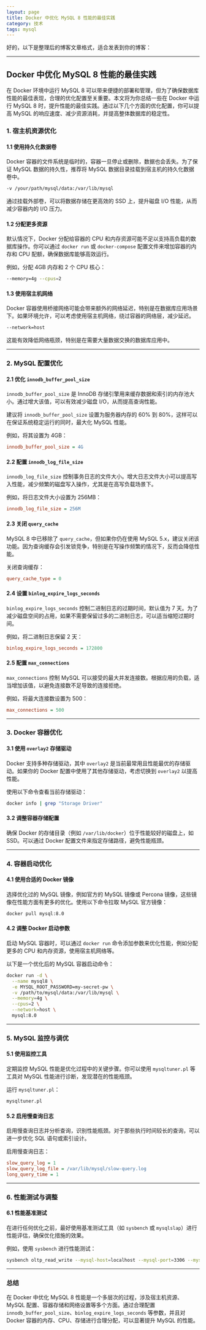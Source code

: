 ```yaml
---
layout: page
title: Docker 中优化 MySQL 8 性能的最佳实践
category: 技术
tags: mysql
---
```



好的，以下是整理后的博客文章格式，适合发表到你的博客：

---

## Docker 中优化 MySQL 8 性能的最佳实践

在 Docker 环境中运行 MySQL 8 可以带来便捷的部署和管理，但为了确保数据库性能的最佳表现，合理的优化配置至关重要。本文将为你总结一些在 Docker 中运行 MySQL 8 时，提升性能的最佳实践。通过以下几个方面的优化配置，你可以提高 MySQL 的响应速度、减少资源消耗，并提高整体数据库的稳定性。

### 1. 宿主机资源优化

#### 1.1 使用持久化数据卷
Docker 容器的文件系统是临时的，容器一旦停止或删除，数据也会丢失。为了保证 MySQL 数据的持久性，推荐将 MySQL 数据目录挂载到宿主机的持久化数据卷中。

```bash
-v /your/path/mysql/data:/var/lib/mysql
```

通过挂载外部卷，可以将数据存储在更高效的 SSD 上，提升磁盘 I/O 性能，从而减少容器内的 I/O 压力。

#### 1.2 分配更多资源
默认情况下，Docker 分配给容器的 CPU 和内存资源可能不足以支持高负载的数据库操作。你可以通过 `docker run` 或 `docker-compose` 配置文件来增加容器的内存和 CPU 配额，确保数据库能够高效运行。

例如，分配 4GB 内存和 2 个 CPU 核心：

```bash
--memory=4g --cpus=2
```

#### 1.3 使用宿主机网络
Docker 容器使用桥接网络可能会带来额外的网络延迟，特别是在数据库应用场景下。如果环境允许，可以考虑使用宿主机网络，绕过容器的网络层，减少延迟。

```bash
--network=host
```

这能有效降低网络瓶颈，特别是在需要大量数据交换的数据库应用中。

---

### 2. MySQL 配置优化

#### 2.1 优化 `innodb_buffer_pool_size`
`innodb_buffer_pool_size` 是 InnoDB 存储引擎用来缓存数据和索引的内存池大小。通过增大该值，可以有效减少磁盘 I/O，从而提高查询性能。

建议将 `innodb_buffer_pool_size` 设置为服务器内存的 60% 到 80%，这样可以在保证系统稳定运行的同时，最大化 MySQL 性能。

例如，将其设置为 4GB：

```ini
innodb_buffer_pool_size = 4G
```

#### 2.2 配置 `innodb_log_file_size`
`innodb_log_file_size` 控制事务日志的文件大小。增大日志文件大小可以提高写入性能，减少频繁的磁盘写入操作，尤其是在高写负载场景下。

例如，将日志文件大小设置为 256MB：

```ini
innodb_log_file_size = 256M
```

#### 2.3 关闭 `query_cache`
MySQL 8 中已移除了 `query_cache`，但如果你仍在使用 MySQL 5.x，建议关闭该功能。因为查询缓存会引发锁竞争，特别是在写操作频繁的情况下，反而会降低性能。

关闭查询缓存：

```ini
query_cache_type = 0
```

#### 2.4 设置 `binlog_expire_logs_seconds`
`binlog_expire_logs_seconds` 控制二进制日志的过期时间，默认值为 7 天。为了减少磁盘空间的占用，如果不需要保留过多的二进制日志，可以适当缩短过期时间。

例如，将二进制日志保留 2 天：

```ini
binlog_expire_logs_seconds = 172800
```

#### 2.5 配置 `max_connections`
`max_connections` 控制 MySQL 可以接受的最大并发连接数。根据应用的负载，适当增加该值，以避免连接数不足导致的连接拒绝。

例如，将最大连接数设置为 500：

```ini
max_connections = 500
```

---

### 3. Docker 容器优化

#### 3.1 使用 `overlay2` 存储驱动
Docker 支持多种存储驱动，其中 `overlay2` 是当前最常用且性能最优的存储驱动。如果你的 Docker 配置中使用了其他存储驱动，考虑切换到 `overlay2` 以提高性能。

使用以下命令查看当前存储驱动：

```bash
docker info | grep "Storage Driver"
```

#### 3.2 调整容器存储配置
确保 Docker 的存储目录（例如 `/var/lib/docker`）位于性能较好的磁盘上，如 SSD。可以通过 Docker 配置文件来指定存储路径，避免性能瓶颈。

---

### 4. 容器启动优化

#### 4.1 使用合适的 Docker 镜像
选择优化过的 MySQL 镜像，例如官方的 MySQL 镜像或 Percona 镜像，这些镜像在性能方面有更多的优化。使用以下命令拉取 MySQL 官方镜像：

```bash
docker pull mysql:8.0
```

#### 4.2 调整 Docker 启动参数
启动 MySQL 容器时，可以通过 `docker run` 命令添加参数来优化性能，例如分配更多的 CPU 和内存资源，使用宿主机网络等。

以下是一个优化后的 MySQL 容器启动命令：

```bash
docker run -d \
  --name mysql8 \
  -e MYSQL_ROOT_PASSWORD=my-secret-pw \
  -v /path/to/mysql/data:/var/lib/mysql \
  --memory=4g \
  --cpus=2 \
  --network=host \
  mysql:8.0
```

---

### 5. MySQL 监控与调优

#### 5.1 使用监控工具
定期监控 MySQL 性能是优化过程中的关键步骤。你可以使用 `mysqltuner.pl` 等工具对 MySQL 性能进行诊断，发现潜在的性能瓶颈。

运行 `mysqltuner.pl`：

```bash
mysqltuner.pl
```

#### 5.2 启用慢查询日志
启用慢查询日志并分析查询，识别性能瓶颈。对于那些执行时间较长的查询，可以进一步优化 SQL 语句或索引设计。

启用慢查询日志：

```ini
slow_query_log = 1
slow_query_log_file = /var/lib/mysql/slow-query.log
long_query_time = 1
```

---

### 6. 性能测试与调整

#### 6.1 性能基准测试
在进行任何优化之前，最好使用基准测试工具（如 `sysbench` 或 `mysqlslap`）进行性能评估，确保优化措施的效果。

例如，使用 `sysbench` 进行性能测试：

```bash
sysbench oltp_read_write --mysql-host=localhost --mysql-port=3306 --mysql-user=root --mysql-password=my-secret-pw prepare
```

---

### 总结

在 Docker 中优化 MySQL 8 性能是一个多层次的过程，涉及宿主机资源、MySQL 配置、容器存储和网络设置等多个方面。通过合理配置 `innodb_buffer_pool_size`、`binlog_expire_logs_seconds` 等参数，并且对 Docker 容器的内存、CPU、存储进行合理分配，可以显著提升 MySQL 的性能。